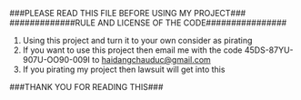 ###PLEASE READ THIS FILE BEFORE USING MY PROJECT###
#############RULE AND LICENSE OF THE CODE################
1. Using this project and turn it to your own consider as pirating 
2. If you want to use this project then email me with the code 45DS-87YU-907U-OO90-009I to haidangchauduc@gmail.com
3. If you pirating my project then lawsuit will get into this

###THANK YOU FOR READING THIS###
